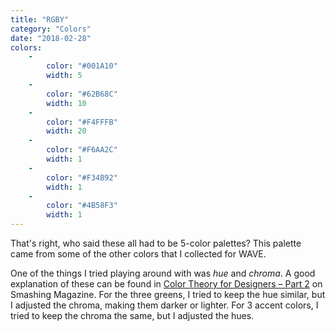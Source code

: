 ```yaml
---
title: "RGBY"
category: "Colors"
date: "2018-02-28"
colors:
    -
        color: "#001A10"
        width: 5
    -
        color: "#62B68C"
        width: 10
    -
        color: "#F4FFFB"
        width: 20
    -
        color: "#F6AA2C"
        width: 1
    -
        color: "#F34B92"
        width: 1
    -
        color: "#4B58F3"
        width: 1
---
```


That's right, who said these all had to be 5-color palettes? This palette came from some of the other colors that I collected for WAVE.

One of the things I tried playing around with was _hue_ and _chroma_. A good explanation of these can be found in [Color Theory for Designers – Part 2](https://www.smashingmagazine.com/2010/02/color-theory-for-designers-part-2-understanding-concepts-and-terminology/) on Smashing Magazine. For the three greens, I tried to keep the hue similar, but I adjusted the chroma, making them darker or lighter. For 3 accent colors, I tried to keep the chroma the same, but I adjusted the hues.